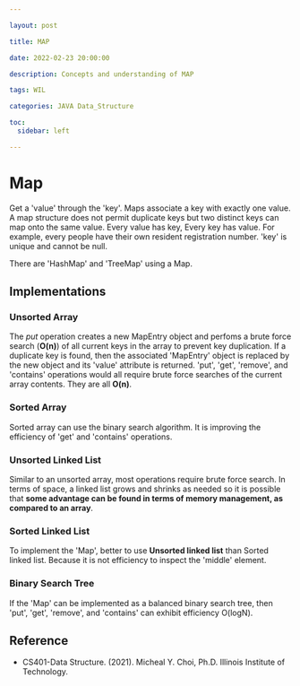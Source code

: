 ```yaml
---

layout: post

title: MAP

date: 2022-02-23 20:00:00

description: Concepts and understanding of MAP

tags: WIL

categories: JAVA Data_Structure

toc:
  sidebar: left

---
```


# Map
Get a 'value' through the 'key'. 
Maps associate a key with exactly one value. A map structure does not permit duplicate keys but two distinct keys can map onto the same value. 
Every value has key, Every key has value. For example, every people have their own resident registration number. 
'key' is unique and cannot be null.

There are 'HashMap' and 'TreeMap' using a Map.

## Implementations
### Unsorted Array
The _put_ operation creates a new MapEntry object and perfoms a brute force search (**O(n)**) of all current keys in the array to prevent key duplication. If a duplicate key is found, then the associated 'MapEntry' object is replaced by the new object and its 'value' attribute is returned.
'put', 'get', 'remove', and 'contains' operations would all require brute force searches of the current array contents. They are all **O(n)**.

### Sorted Array
Sorted array can use the binary search algorithm. It is improving the efficiency of 'get' and 'contains' operations.

### Unsorted Linked List
Similar to an unsorted array, most operations require brute force search. In terms of space, a linked list grows and shrinks as needed so it is possible that **some advantage can be found in terms of memory management, as compared to an array**.

### Sorted Linked List
To implement the 'Map', better to use **Unsorted linked list** than Sorted linked list. Because it is not efficiency to inspect the 'middle' element.

### Binary Search Tree
If the 'Map' can be implemented as a balanced binary search tree, then 'put', 'get', 'remove', and 'contains' can exhibit efficiency O(logN).

## Reference
- CS401-Data Structure. (2021). Micheal Y. Choi, Ph.D. Illinois Institute of Technology.